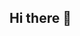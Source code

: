 ## Hi there 👋

<!--
**BooleanDew/BooleanDew** is a ✨ _special_ ✨ repository because its `README.md` (this file) appears on your GitHub profile.
```js
const BooleanDew = {
"Languajes":["Python","JavaScript","Java"]
}
```
Here are some ideas to get you started:

- 🔭 I’m currently working on ...
- 🌱 I’m currently learning ...
- 👯 I’m looking to collaborate on ...
- 🤔 I’m looking for help with ...
- 💬 Ask me about ...
- 📫 How to reach me: ...
- 😄 Pronouns: ...
- ⚡ Fun fact: ...
-->
